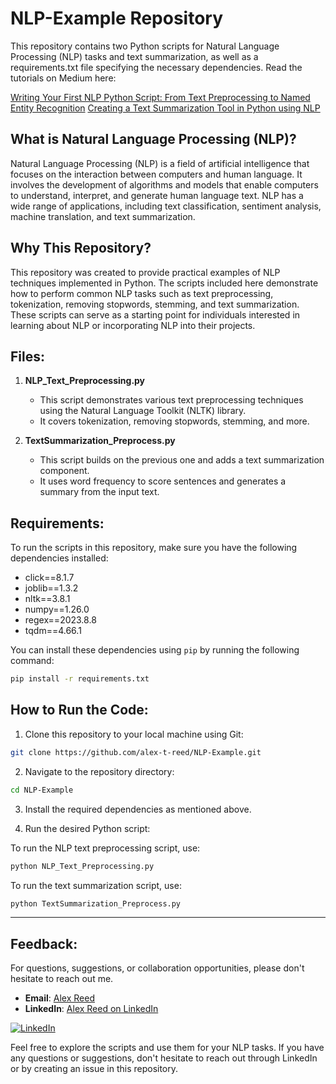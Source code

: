 # NLP-Example Repository

This repository contains two Python scripts for Natural Language Processing (NLP) tasks and text summarization, as well as a requirements.txt file specifying the necessary dependencies. Read the tutorials on Medium here:

[Writing Your First NLP Python Script: From Text Preprocessing to Named Entity Recognition](https://medium.com/@alexreed.atr/a3eb71f5b2f?source=friends_link&sk=202e9690591868f22a142ef4ddc8bd38)
[Creating a Text Summarization Tool in Python using NLP](https://medium.com/@alexreed.atr/58fa7aa54b66?source=friends_link&sk=7706cb1ad4d4fce60074c5ca25b336bd)

## What is Natural Language Processing (NLP)?

Natural Language Processing (NLP) is a field of artificial intelligence that focuses on the interaction between computers and human language. It involves the development of algorithms and models that enable computers to understand, interpret, and generate human language text. NLP has a wide range of applications, including text classification, sentiment analysis, machine translation, and text summarization.

## Why This Repository?

This repository was created to provide practical examples of NLP techniques implemented in Python. The scripts included here demonstrate how to perform common NLP tasks such as text preprocessing, tokenization, removing stopwords, stemming, and text summarization. These scripts can serve as a starting point for individuals interested in learning about NLP or incorporating NLP into their projects.


## Files:

1. **NLP_Text_Preprocessing.py**
   - This script demonstrates various text preprocessing techniques using the Natural Language Toolkit (NLTK) library.
   - It covers tokenization, removing stopwords, stemming, and more.
   
2. **TextSummarization_Preprocess.py**
   - This script builds on the previous one and adds a text summarization component.
   - It uses word frequency to score sentences and generates a summary from the input text.

## Requirements:

To run the scripts in this repository, make sure you have the following dependencies installed:

- click==8.1.7
- joblib==1.3.2
- nltk==3.8.1
- numpy==1.26.0
- regex==2023.8.8
- tqdm==4.66.1

You can install these dependencies using `pip` by running the following command:

```bash
pip install -r requirements.txt
```

## How to Run the Code:
1. Clone this repository to your local machine using Git:
```bash
git clone https://github.com/alex-t-reed/NLP-Example.git
```

2. Navigate to the repository directory:

```bash
cd NLP-Example
```

3. Install the required dependencies as mentioned above.

4. Run the desired Python script:

To run the NLP text preprocessing script, use:
```bash
python NLP_Text_Preprocessing.py
```

To run the text summarization script, use:
```bash
python TextSummarization_Preprocess.py
```
---
## Feedback:

For questions, suggestions, or collaboration opportunities, please don't hesitate to reach out me.
- **Email**: [Alex Reed](mailto:alexreed@ucsb.edu)
- **LinkedIn**: [Alex Reed on LinkedIn](https://www.linkedin.com/in/alextreed)

[![LinkedIn](https://img.shields.io/badge/LinkedIn-0077B5?style=for-the-badge&logo=linkedin&logoColor=white)](https://www.linkedin.com/in/alextreed)

Feel free to explore the scripts and use them for your NLP tasks. If you have any questions or suggestions, don't hesitate to reach out through LinkedIn or by creating an issue in this repository.
